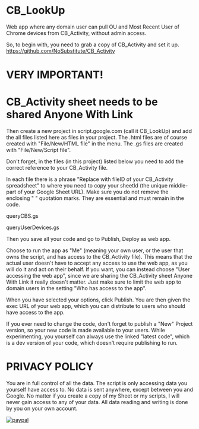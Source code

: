 # CB_LookUp
Web app where any domain user can pull OU and Most Recent User of Chrome devices from CB_Activity, without admin access.

So, to begin with, you need to grab a copy of CB_Activity and set it up.
https://github.com/NoSubstitute/CB_Activity

# VERY IMPORTANT!
# CB_Activity sheet needs to be shared Anyone With Link

Then create a new project in script.google.com (call it CB_LookUp) and add the all files listed here as files in your project. The .html files are of course created with "File/New/HTML file" in the menu. The .gs files are created with "File/New/Script file".

Don't forget, in the files (in this project) listed below you need to add the correct reference to your CB_Activity file.

In each file there is a phrase "Replace with fileID of your CB_Activity spreadsheet" to where you need to copy your sheetId (the unique middle-part of your Google Sheet URL). Make sure you do not remove the enclosing " " quotation marks. They are essential and must remain in the code.

queryCBS.gs

queryUserDevices.gs

Then you save all your code and go to Publish, Deploy as web app.

Choose to run the app as "Me" (meaning your own user, or the user that owns the script, and has access to the CB_Activity file). This means that the actual user doesn't have to accept any access to use the web app, as you will do it and act on their behalf. If you want, you can instead choose "User accessing the web app", since we are sharing the CB_Activity sheet Anyone With Link it really doesn't matter. Just make sure to limit the web app to domain users in the setting "Who has access to the app".

When you have selected your options, click Publish. You are then given the exec URL of your web app, which you can distribute to users who should have access to the app.

If you ever need to change the code, don't forget to publish a "New" Project version, so your new code is made available to your users. While experimenting, you yourself can always use the linked "latest code", which is a dev version of your code, which doesn't require publishing to run.

# PRIVACY POLICY

You are in full control of all the data. The script is only accessing data you yourself have access to. No data is sent anywhere, except between you and Google. No matter if you create a copy of my Sheet or my scripts, I will never gain access to any of your data. All data reading and writing is done by you on your own account.

[![paypal](https://www.paypalobjects.com/en_US/i/btn/btn_donateCC_LG.gif)](https://www.paypal.me/NoSubstitute)

